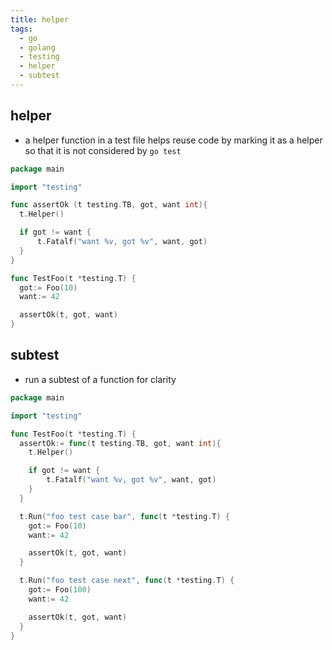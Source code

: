 ```yaml
---
title: helper
tags:
  - go
  - golang
  - testing
  - helper
  - subtest
---
```


## helper

- a helper function in a test file helps reuse code by marking it as a helper so that it is not considered by `go test`

```go
package main

import "testing"

func assertOk (t testing.TB, got, want int){
  t.Helper()

  if got != want {
      t.Fatalf("want %v, got %v", want, got)
  }
}

func TestFoo(t *testing.T) {
  got:= Foo(10)
  want:= 42

  assertOk(t, got, want)
}
```

## subtest

- run a subtest of a function for clarity

```go
package main

import "testing"

func TestFoo(t *testing.T) {
  assertOk:= func(t testing.TB, got, want int){
    t.Helper()

    if got != want {
        t.Fatalf("want %v, got %v", want, got)
    }
  }

  t.Run("foo test case bar", func(t *testing.T) {
    got:= Foo(10)
    want:= 42

    assertOk(t, got, want)
  }

  t.Run("foo test case next", func(t *testing.T) {
    got:= Foo(100)
    want:= 42

    assertOk(t, got, want)
  }
}
```
